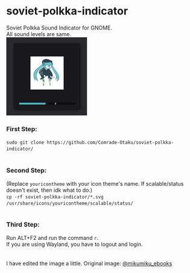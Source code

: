 # soviet-polkka-indicator
Soviet Polkka Sound Indicator for GNOME.<br />
All sound levels are same.<br />
![Example Image](example.png)
### First Step: <br />
`sudo git clone https://github.com/Comrade-Otaku/soviet-polkka-indicator/`<br /> <br />
### Second Step: 
(Replace `youricontheme` with your icon theme's name. If scalable/status doesn't exist, then idk what to do.)<br />
`cp -rf soviet-polkka-indicator/*.svg /usr/share/icons/youricontheme/scalable/status/`<br /> <br />
### Third Step:<br />
Run ALT+F2 and run the command  `r`.<br />If you are using Wayland, you have to logout and login.<br /><br /><br />
I have edited the image a little. Original image: [@mikumiku_ebooks](https://twitter.com/mikumiku_ebooks/status/1016702528224923650)
